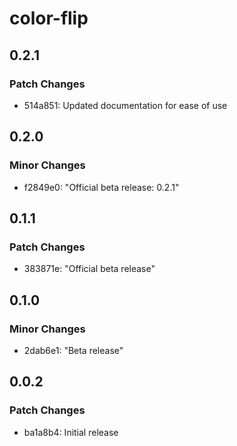 # color-flip

## 0.2.1

### Patch Changes

- 514a851: Updated documentation for ease of use

## 0.2.0

### Minor Changes

- f2849e0: "Official beta release: 0.2.1"

## 0.1.1

### Patch Changes

- 383871e: "Official beta release"

## 0.1.0

### Minor Changes

- 2dab6e1: "Beta release"

## 0.0.2

### Patch Changes

- ba1a8b4: Initial release
